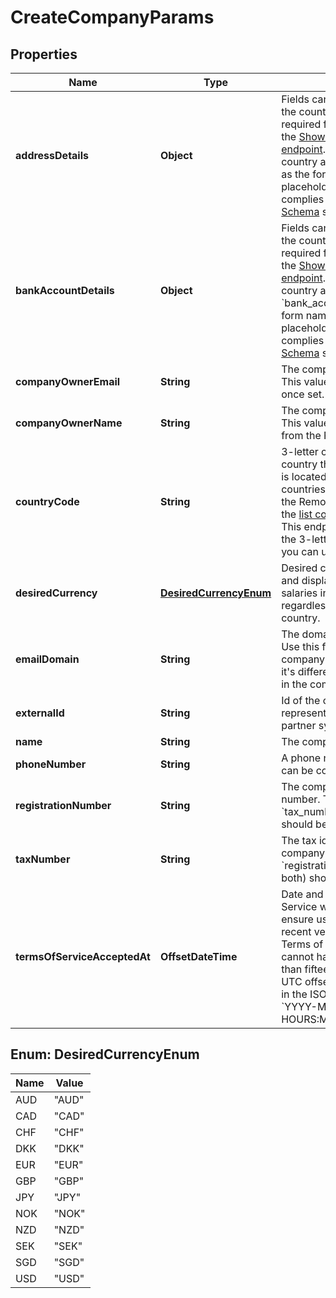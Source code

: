 

# CreateCompanyParams


## Properties

| Name | Type | Description | Notes |
|------------ | ------------- | ------------- | -------------|
|**addressDetails** | **Object** | Fields can vary depending on the country. Please, check the required fields structure using the [Show form schema endpoint](https://gateway.remote.com/v1/docs/openapi.html). Use the desired country and &#x60;address_details&#x60; as the form name for the placeholders. The response complies with the [JSON Schema](https://remote.com/resources/api/how-json-schemas-work) specification.  |  [optional] |
|**bankAccountDetails** | **Object** | Fields can vary depending on the country. Please, check the required fields structure using the [Show form schema endpoint](https://gateway.remote.com/v1/docs/openapi.html). Use the desired country and &#x60;bank_account_details&#x60; as the form name for the placeholders. The response complies with the [JSON Schema](https://remote.com/resources/api/how-json-schemas-work) specification.  |  [optional] |
|**companyOwnerEmail** | **String** | The company owner email.  This value cannot be changed once set.  |  |
|**companyOwnerName** | **String** | The company owner name.  This value cannot be changed from the Remote API once set.  |  |
|**countryCode** | **String** | 3-letter country code of the country the company address is located in.  For a list of countries supported through the Remote API, make a call to the [list countries endpoint](https://gateway.remote.com/v1/docs/openapi.html). This endpoint will also include the 3-letter country codes you can use for this field.  |  |
|**desiredCurrency** | [**DesiredCurrencyEnum**](#DesiredCurrencyEnum) | Desired currency for invoicing and displaying converted salaries in Remote UI regardless of the employee&#39;s country. |  |
|**emailDomain** | **String** | The domain of the company. Use this field to specify the company domain name when it&#39;s different from the domain in the company owner&#39;s email. |  [optional] |
|**externalId** | **String** | Id of the company as represented in the external partner system. |  [optional] |
|**name** | **String** | The company name |  |
|**phoneNumber** | **String** | A phone number the company can be contacted with. |  [optional] |
|**registrationNumber** | **String** | The company registration number. This field or &#x60;tax_number&#x60; (but not both) should be submitted. |  [optional] |
|**taxNumber** | **String** | The tax identifier of the company. This field or &#x60;registration_number&#x60; (but not both) should be submitted. |  [optional] |
|**termsOfServiceAcceptedAt** | **OffsetDateTime** | Date and time the Terms of Service were accepted. To ensure users read the most recent version of Remote&#39;s Terms of Service, their action cannot have been done more than fifteen minutes ago. The UTC offset must be included in the ISO 8601 format: &#x60;YYYY-MM-DD HOURS:MINUTES:SECONDSZ&#x60; |  |



## Enum: DesiredCurrencyEnum

| Name | Value |
|---- | -----|
| AUD | &quot;AUD&quot; |
| CAD | &quot;CAD&quot; |
| CHF | &quot;CHF&quot; |
| DKK | &quot;DKK&quot; |
| EUR | &quot;EUR&quot; |
| GBP | &quot;GBP&quot; |
| JPY | &quot;JPY&quot; |
| NOK | &quot;NOK&quot; |
| NZD | &quot;NZD&quot; |
| SEK | &quot;SEK&quot; |
| SGD | &quot;SGD&quot; |
| USD | &quot;USD&quot; |



